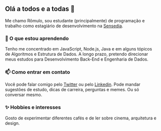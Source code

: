 ## Olá a todos e a todas 👋

Me chamo Rômulo, sou estudante (principalmente) de programação e trabalho como estagiário de desenvolvimento na [Sensedia](https://sensedia.com/). 

### 📖 O que estou aprendendo
Tenho me concentrado em JavaScript, Node.js, Java e em alguns tópicos de Algoritmos e Estrutura de Dados. A longo prazo, pretendo direcionar meus estudos para Desenvolvimento Back-End e Engenharia de Dados.

### 📫 Como entrar em contato
Você pode falar comigo pelo [Twitter](https://twitter.com/andradeoromulo) ou pelo [Linkedin](https://www.linkedin.com/in/romuloandrade/). Pode mandar sugestões de estudo, dicas de carreira, perguntas e memes. Ou só conversar mesmo.

### ✨ Hobbies e interesses 
Gosto de experimentar diferentes cafés e de ler sobre cinema, arquitetura e design.   

